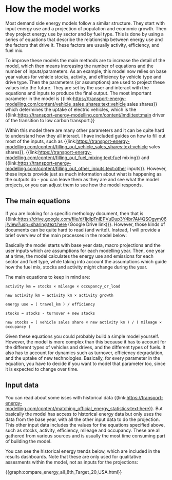# How the model works

Most demand side energy models follow a similar structure. They start with input energy use and a projection of population and economic growth. Then they project energy use by sector and by fuel type. This is done by using a series of equations that describe the relationship between energy use and the factors that drive it. These factors are usually activity, efficiency, and fuel mix.

To improve these models the main methods are to increase the detail of the model, which then means increasing the number of equations and the number of inputs/parameters. As an example, this model now relies on base year values for vehicle stocks, activity, and efficiency by vehicle type and drive type. Then the parameters (or assumptions) are used to project these values into the future. They are set by the user and interact with the equations and inputs to produce the final output. The most important parameter in the model is {{link:https://transport-energy-modelling.com/content/vehicle_sales_shares:text:vehicle sales shares}} which determines the uptake of electric vehicles, which is the {{link:https://transport-energy-modelling.com/content/lmdi:text:main driver of the transition to low carbon transport.}}

Within this model there are many other parameters and it can be quite hard to understand how they all interact. I have included guides on how to fill out most of the inputs, such as {{link:https://transport-energy-modelling.com/content/filling_out_vehicle_sales_shares:text:vehicle sales shares}}, {{link:https://transport-energy-modelling.com/content/filling_out_fuel_mixing:text:fuel mixing}} and {{link:https://transport-energy-modelling.com/content/filling_out_other_inputs:text:other inputs}}. However, these inputs provide just as much information about what is happening as the outputs do - you can leave them as they are and see what the model projects, or you can adjust them to see how the model responds.

## The main equations
If you are looking for a specific methology document, then that is {{link:https://drive.google.com/file/d/1jdIpTnIEPVuDup3Y4br7Ai4QSOgym06j/view?usp=sharing:text:here (Google Drive link)}}. However, those kinds of documents can be quite hard to read (and write!). Instead, I will provide a brief overview of the main processes in the model below:

Basically the model starts with base year data, macro projections and the user inputs which are assumptions for each modelling year. Then, one year at a time, the model calculates the energy use and emissions for each sector and fuel type, while taking into account the assumptions which guide how the fuel mix, stocks and activity might change during the year. 

The main equations to keep in mind are:

    activity km = stocks × mileage × occupancy_or_load

    new activity km = activity km × activity growth

    energy use = ( travel_km ) / efficiency

    stocks = stocks - turnover + new stocks

    new stocks = ( vehicle sales share × new activity km ) / ( mileage × occupancy )

Given these equations you could probably build a simple model yourself. However, the model is more complex than this because it has to account for the different types of vehicles and drives, and the different types of fuels. It also has to account for dynamics such as turnover, efficiency degradation, and the uptake of new technologies. Basically, for every parameter in the equation, you have to decide if you want to model that parameter too, since it is expected to change over time.

## Input data
You can read about some isses with historical data {{link:https://transport-energy-modelling.com/content/matching_official_energy_statistics:text:here}}. But basically the model has access to historical energy data but only uses the data from the base year, with all the other input data to do the projection. This other input data includes the values for the equations specified above, such as stocks, activity, efficiency, mileage and occupancy. These are all gathered from various sources and is usually the most time consuming part of building the model.

You can see the historical energy trends below, which are included in the results dashboards. Note that these are only used for qualitative assesments within the model, not as inputs for the projections:

{{graph:compare_energy_all_8th_Target_20_USA.html}}